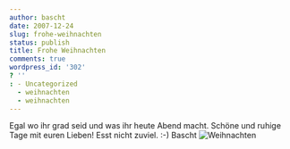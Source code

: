 ```yaml
---
author: bascht
date: 2007-12-24
slug: frohe-weihnachten
status: publish
title: Frohe Weihnachten
comments: true
wordpress_id: '302'
? ''
: - Uncategorized
  - weihnachten
  - weihnachten
---
```


Egal wo ihr grad seid und was ihr heute Abend macht. Schöne und
ruhige Tage mit euren Lieben! Esst nicht zuviel. :-) Bascht
![Weihnachten](http://picayune.uclick.com/comics/crstr/2007/crstr071224.gif "Weihnachten")



